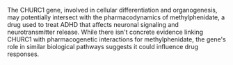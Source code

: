 The CHURC1 gene, involved in cellular differentiation and organogenesis, may potentially intersect with the pharmacodynamics of methylphenidate, a drug used to treat ADHD that affects neuronal signaling and neurotransmitter release. While there isn't concrete evidence linking CHURC1 with pharmacogenetic interactions for methylphenidate, the gene's role in similar biological pathways suggests it could influence drug responses.